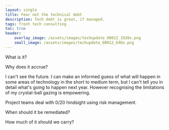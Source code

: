 ```yaml
---
layout: single
title: Fear not the technical debt
description: Tech debt is great, if managed. 
tags: front tech consulting
toc: true
header:
    overlay_image: /assets/images/techupdate_00012_1920x.png
    small_image: /assets/images/techupdate_00012_640x.png
---
```


What is it?

Why does it accrue?

I can't see the future.  I can make an informed guess of what will happen in some areas of technology in the short to medium term, but I can't tell you in detail what's going to happen next year.  However recognising the limitations of my crystal-ball gazing is empowering.

Project teams deal with 0/20 hindsight using risk management.

When should it be remediated?

How much of it should we carry?